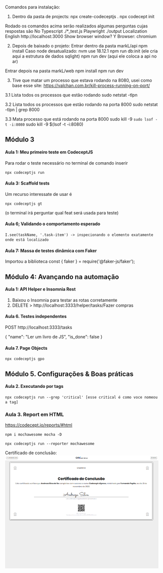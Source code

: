 Comandos para instalação:

1. Dentro da pasta de projects:
npx create-codeceptjs .
npx codecept init

Rodado os comandos acima serão realizados algumas perguntas cujas respostas são
No Typescript
./*_test.js
Playwright
./output
Localization English
http://localhost:3000
Show browser window? Y
Browser: chromium

2. Depois de baixado o projeto:
Entrar dentro da pasta markL/api
npm install 
Caso node desatualizado: nvm use 18.12.1
npm run db:init (ele cria aqui a estrutura de dados sqlight)
npm run dev (aqui ele coloca a api no ar)

Entrar depois na pasta markL/web
npm install 
npm run dev

3. Tive que matar um processo que estava rodando na 8080, usei como base esse site:
https://valchan.com.br/kill-process-running-on-port/

3.1 Lista todos os processos que estão rodando
sudo netstat -tlpn

3.2 Lista todos os processos que estão rodando na porta 8000
sudo netstat -tlpn | grep 8000

3.3 Mata processo que está rodando na porta 8000
sudo kill -9 `sudo lsof -t -i:8080`
sudo kill -9 $(lsof -t -i:8080)

## Módulo 3
#### Aula 1: Meu primeiro teste em CodeceptJS 
Para rodar o teste necessário no terminal de comando inserir
```
npx codeceptjs run
```


#### Aula 3: Scaffold tests

Um recurso interessate de usar é
```
npx codeceptjs gt 
```
(o terminal irá perguntar qual feat será usada para teste)

#### Aula 6; Validando o comportamento esperado
	I.see(taskName, '.task-item') -> inspecionando o elemento exatamente onde está localizado


#### Aula 7: Massa de testes dinâmica com Faker
Importou a biblioteca 
const { faker } = require('@faker-js/faker');


## Módulo 4: Avançando na automação
#### Aula 1: API Helper e Insomnia Rest

1. Baixou o Insomnia para testar as rotas corretamente
2. DELETE > http://localhost:3333/helper/tasks/Fazer compras


#### Aula 6. Testes independentes
POST http://localhost:3333/tasks

{
	"name": "Ler um livro de JS",
	"is_done": false
}

#### Aula 7. Page Objects
```
npx codeceptjs gpo
```

## Módulo 5. Configurações & Boas práticas
#### Aula 2. Executando por tags
```
npx codeceptjs run --grep 'critical' [esse critical é como voce nomeou a tag]
```

### Aula 3. Report em HTML
https://codecept.io/reports/#html
```
npm i mochawesome mocha -D
```

```
npx codeceptjs run --reporter mochawesome
```


Certificado de conclusão: 
<img src="certificado.png">